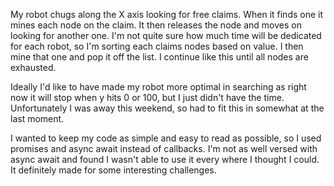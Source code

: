 My robot chugs along the X axis looking for free claims.  When it finds one it mines each node on the claim.  It then releases the node and moves on looking for another one.   I'm not quite sure how much time will be dedicated for each robot, so I'm sorting each claims nodes based on value. I then mine that one and pop it off the list.  I continue like this until all nodes are exhausted.

Ideally I'd like to have made my robot more optimal in searching as right now it will stop when y hits 0 or 100, but I just didn't have the time.  Unfortunately I was away this weekend, so had to fit this in somewhat at the last moment.

I wanted to keep my code as  simple and easy to read as possible, so I used promises and async await instead of callbacks.  I'm not as well versed with async await and found I wasn't able to use it every where I thought I could.  It definitely made for some interesting challenges.
